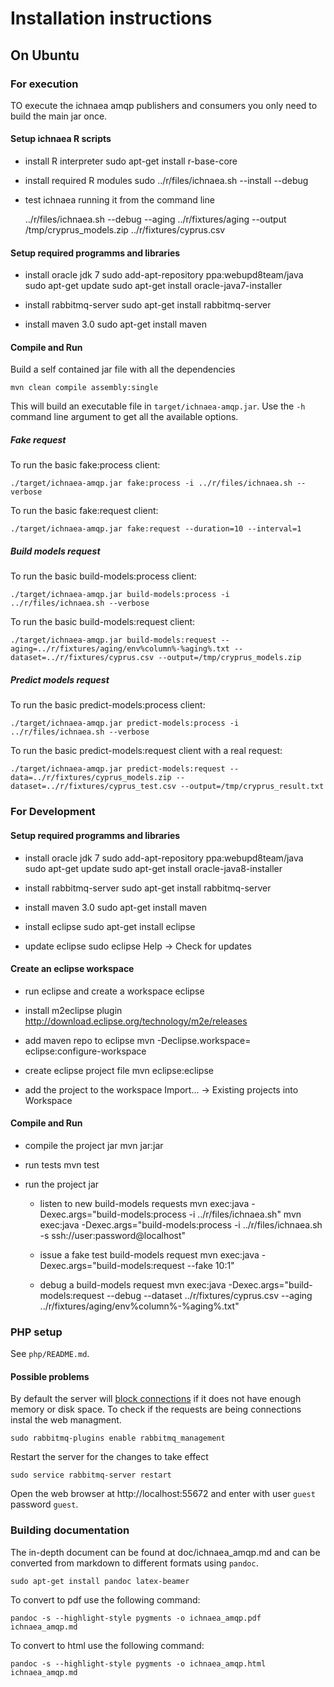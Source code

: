 Installation instructions
=========================

On Ubuntu
---------

### For execution

TO execute the ichnaea amqp publishers and consumers you only need to build the
main jar once.

#### Setup ichnaea R scripts

* install R interpreter
    sudo apt-get install r-base-core
    
* install required R modules
    sudo ../r/files/ichnaea.sh --install --debug

* test ichnaea running it from the command line

    ../r/files/ichnaea.sh --debug --aging ../r/fixtures/aging --output /tmp/cryprus_models.zip ../r/fixtures/cyprus.csv

#### Setup required programms and libraries

* install oracle jdk 7
    sudo add-apt-repository ppa:webupd8team/java
    sudo apt-get update
    sudo apt-get install oracle-java7-installer

* install rabbitmq-server
    sudo apt-get install rabbitmq-server

* install maven 3.0
    sudo apt-get install maven

#### Compile and Run

Build a self contained jar file with all the dependencies

    mvn clean compile assembly:single

This will build an executable file in `target/ichnaea-amqp.jar`.
Use the `-h` command line argument to get all the available options.

##### Fake request

To run the basic fake:process client:

    ./target/ichnaea-amqp.jar fake:process -i ../r/files/ichnaea.sh --verbose

To run the basic fake:request client:

    ./target/ichnaea-amqp.jar fake:request --duration=10 --interval=1

##### Build models request

To run the basic build-models:process client:

    ./target/ichnaea-amqp.jar build-models:process -i ../r/files/ichnaea.sh --verbose

To run the basic build-models:request client:

    ./target/ichnaea-amqp.jar build-models:request --aging=../r/fixtures/aging/env%column%-%aging%.txt --dataset=../r/fixtures/cyprus.csv --output=/tmp/cryprus_models.zip

##### Predict models request

To run the basic predict-models:process client:

    ./target/ichnaea-amqp.jar predict-models:process -i ../r/files/ichnaea.sh --verbose
    
To run the basic predict-models:request client with a real request:

    ./target/ichnaea-amqp.jar predict-models:request --data=../r/fixtures/cyprus_models.zip --dataset=../r/fixtures/cyprus_test.csv --output=/tmp/cryprus_result.txt
    
### For Development

#### Setup required programms and libraries

* install oracle jdk 7
    sudo add-apt-repository ppa:webupd8team/java
    sudo apt-get update
    sudo apt-get install oracle-java8-installer

* install rabbitmq-server
    sudo apt-get install rabbitmq-server

* install maven 3.0
    sudo apt-get install maven

* install eclipse
    sudo apt-get install eclipse

* update eclipse
    sudo eclipse
    Help -> Check for updates

#### Create an eclipse workspace
    
* run eclipse and create a workspace
    eclipse
    
* install m2eclipse plugin
    http://download.eclipse.org/technology/m2e/releases
    
* add maven repo to eclipse
    mvn -Declipse.workspace=<path-to-eclipse-workspace> eclipse:configure-workspace

* create eclipse project file
    mvn eclipse:eclipse

* add the project to the workspace
    Import... -> Existing projects into Workspace
   
#### Compile and Run

* compile the project jar
    mvn jar:jar
    
* run tests
    mvn test    

* run the project jar

    * listen to new build-models requests
    mvn exec:java -Dexec.args="build-models:process -i ../r/files/ichnaea.sh"
    mvn exec:java -Dexec.args="build-models:process -i ../r/files/ichnaea.sh -s ssh://user:password@localhost"

    * issue a fake test build-models request
    mvn exec:java -Dexec.args="build-models:request --fake 10:1"

    * debug a build-models request
    mvn exec:java -Dexec.args="build-models:request --debug --dataset ../r/fixtures/cyprus.csv --aging ../r/fixtures/aging/env%column%-%aging%.txt"

### PHP setup

See `php/README.md`.

#### Possible problems

By default the server will [block connections](http://stackoverflow.com/questions/10427028/rabbitmq-connection-in-blocking-state)
if it does not have enough memory or disk space. To check if the requests are being connections instal the web managment.

    sudo rabbitmq-plugins enable rabbitmq_management

Restart the server for the changes to take effect

    sudo service rabbitmq-server restart

Open the web browser at http://localhost:55672 and enter with user `guest` password `guest`.

### Building documentation

The in-depth document can be found at doc/ichnaea_amqp.md and can be converted from markdown
to different formats using `pandoc`.

    sudo apt-get install pandoc latex-beamer

To convert to pdf use the following command:

    pandoc -s --highlight-style pygments -o ichnaea_amqp.pdf ichnaea_amqp.md

To convert to html use the following command:

    pandoc -s --highlight-style pygments -o ichnaea_amqp.html ichnaea_amqp.md